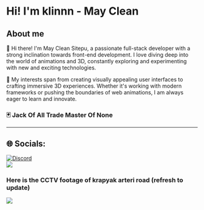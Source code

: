 # Hi! I'm klinnn - May Clean
## About me
👋 Hi there! I'm May Clean Sitepu, a passionate full-stack developer with a strong inclination towards front-end development. I love diving deep into the world of animations and 3D, constantly exploring and experimenting with new and exciting technologies.

🌟 My interests span from creating visually appealing user interfaces to crafting immersive 3D experiences. Whether it's working with modern frameworks or pushing the boundaries of web animations, I am always eager to learn and innovate.

### 🃏 Jack Of All Trade Master Of None
---
## 🌐 Socials:
[![Discord](https://img.shields.io/badge/Discord-%237289DA.svg?logo=discord&logoColor=white)](https://discord.gg/meikuring)
<br/>
[![](https://visitcount.itsvg.in/api?id=MayCleanSitepu&icon=0&color=0)](https://visitcount.itsvg.in)

<h3>Here is the CCTV footage of krapyak arteri road (refresh to update)</h3>
<image src="https://jid.jasamarga.com/cctv2/f8a43ed?tx="/>
